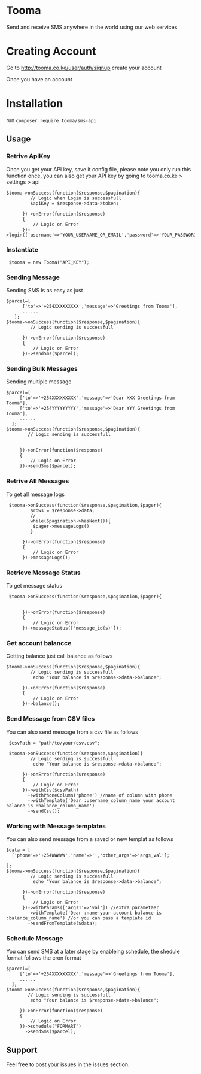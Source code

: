 # Tooma
Send and receive SMS anywhere in the world using our web services

# Creating Account
Go to http://tooma.co.ke/user/auth/signup create your account

Once you have an account

# Installation

run ```composer require tooma/sms-api```

## Usage


 ### Retrive ApiKey
 Once you get your API key, save it config file, please note you only run this function once, you can also get your API key by going to tooma.co.ke > settings > api  

 ```
 $tooma->onSuccess(function($response,$pagination){
          // Logic when Login is successfull
          $apiKey = $response->data->token;

       })->onError(function($response)
       {
           // Logic on Error 
       })->login(['username'=>'YOUR_USERNAME_OR_EMAIL','password'=>'YOUR_PASSWORD']);

 ```
 ### Instantiate
``` $tooma = new Tooma("API_KEY");```

 ### Sending Message
 Sending SMS is as easy as just 
 ```
 $parcel=[
	   ['to'=>'+254XXXXXXXXX','message'=>'Greetings from Tooma'],
	   ......
	];
 $tooma->onSuccess(function($response,$pagination){
          // Logic sending is successfull

       })->onError(function($response)
       {
           // Logic on Error 
       })->sendSms($parcel);
  ```

 ### Sending Bulk Messages
 Sending multiple message 
  ```
 $parcel=[
	   ['to'=>'+254XXXXXXXXX','message'=>'Dear XXX Greetings from Tooma'],
	   ['to'=>'+254YYYYYYYYY','message'=>'Dear YYY Greetings from Tooma'],
	   ......
	];
 $tooma->onSuccess(function($response,$pagination){
          // Logic sending is successfull
        

       })->onError(function($response)
       {
           // Logic on Error 
       })->sendSms($parcel);
  ```

 ### Retrive All Messages
 To get all message logs
 ```
  $tooma->onSuccess(function($response,$pagination,$pager){
          $rows = $response->data;
          // 
          while($pagination->hasNext()){
           $pager->messageLogs()
          }

       })->onError(function($response)
       {
           // Logic on Error 
       })->messageLogs();
   ```

 ### Retrieve Message Status
  To get message status
 ```
  $tooma->onSuccess(function($response,$pagination,$pager){
          

       })->onError(function($response)
       {
           // Logic on Error 
       })->messageStatus(['message_id(s)']);
   ```

 ### Get account balancce
 Getting balance just call balance as follows
 ```
 $tooma->onSuccess(function($response,$pagination){
          // Logic sending is successfull
           echo "Your balance is $response->data->balance";

       })->onError(function($response)
       {
           // Logic on Error 
       })->balance();
 ```

 ### Send Message from CSV files
 You can also send message from a csv file as follows
 ```
  $csvPath = "path/to/your/csv.csv";

  $tooma->onSuccess(function($response,$pagination){
          // Logic sending is successfull
           echo "Your balance is $response->data->balance";

       })->onError(function($response)
       {
           // Logic on Error 
       })->withCsv($csvPath)
         ->withPhoneColumn('phone') //name of column with phone
         ->withTemplate('Dear :username_column_name your account balance is :balance_column_name')
         ->sendCsv();
 ```

 ### Working with Message templates
 You can also send message from a saved or new templat as follows
 ```
 $data = [
   ['phone'=>'+254WWWWW','name'=>'','other_args'=>'args_val'];

 ];
 $tooma->onSuccess(function($response,$pagination){
          // Logic sending is successfull
           echo "Your balance is $response->data->balance";

       })->onError(function($response)
       {
           // Logic on Error 
       })->withParams(['args1'=>'val']) //extra parametaer
         ->withTemplate('Dear :name your account balance is :balance_column_name') //or you can pass a template id
         ->sendFromTemplate($data);
 ```

 ### Schedule Message
 You can send SMS at a later stage by enableing schedule, the shedule format follows the cron format
  ```
  $parcel=[
	   ['to'=>'+254XXXXXXXXX','message'=>'Greetings from Tooma'],
	   ......
	];
  $tooma->onSuccess(function($response,$pagination){
          // Logic sending is successfull
           echo "Your balance is $response->data->balance";

       })->onError(function($response)
       {
           // Logic on Error 
       })->schedule("FORMART")
         ->sendSms($parcel);
 ```

## Support
Feel free to post your issues in the issues section.
